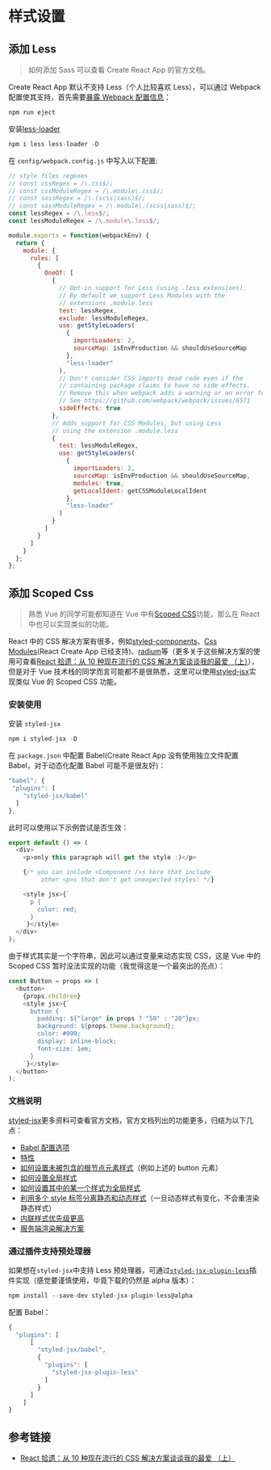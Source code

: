 # 样式设置

## 添加 Less

> 如何添加 Sass 可以查看 Create React App 的官方文档。

Create React App 默认不支持 Less（个人比较喜欢 Less），可以通过 Webpack 配置使其支持，首先需要[暴露 Webpack 配置信息](https://www.html.cn/create-react-app/docs/available-scripts/#npm-run-eject)：

```javascript
npm run eject
```

安装[less-loader](https://github.com/webpack-contrib/less-loader)

```javascript
npm i less less-loader -D
```

在 `config/webpack.config.js` 中写入以下配置:

```javascript
// style files regexes
// const cssRegex = /\.css$/;
// const cssModuleRegex = /\.module\.css$/;
// const sassRegex = /\.(scss|sass)$/;
// const sassModuleRegex = /\.module\.(scss|sass)$/;
const lessRegex = /\.less$/;
const lessModuleRegex = /\.module\.less$/;

module.exports = function(webpackEnv) {
  return {
    module: {
      rules: [
        {
          OneOf: [
            {
              // Opt-in support for Less (using .less extensions).
              // By default we support Less Modules with the
              // extensions .module.less
              test: lessRegex,
              exclude: lessModuleRegex,
              use: getStyleLoaders(
                {
                  importLoaders: 2,
                  sourceMap: isEnvProduction && shouldUseSourceMap
                },
                "less-loader"
              ),
              // Don't consider CSS imports dead code even if the
              // containing package claims to have no side effects.
              // Remove this when webpack adds a warning or an error for this.
              // See https://github.com/webpack/webpack/issues/6571
              sideEffects: true
            },
            // Adds support for CSS Modules, but using Less
            // using the extension .module.less
            {
              test: lessModuleRegex,
              use: getStyleLoaders(
                {
                  importLoaders: 2,
                  sourceMap: isEnvProduction && shouldUseSourceMap,
                  modules: true,
                  getLocalIdent: getCSSModuleLocalIdent
                },
                "less-loader"
              )
            }
          ]
        }
      ]
    }
  };
};
```

## 添加 Scoped Css

> 熟悉 Vue 的同学可能都知道在 Vue 中有[Scoped CSS](https://vue-loader.vuejs.org/zh/guide/scoped-css.html)功能，那么在 React 中也可以实现类似的功能。

React 中的 CSS 解决方案有很多，例如[styled-components](https://github.com/styled-components/styled-components)、[Css Modules](https://github.com/css-modules/css-modules)(React Create App 已经支持)、[radium](https://github.com/FormidableLabs/radium)等（更多关于这些解决方案的使用可查看[React 拾遗：从 10 种现在流行的 CSS 解决方案谈谈我的最爱 （上）](https://juejin.im/post/5b39e63ae51d4562aa017c81)），但是对于 Vue 技术栈的同学而言可能都不是很熟悉，这里可以使用[styled-jsx](https://github.com/zeit/styled-jsx)实现类似 Vue 的 Scoped CSS 功能。

### 安装使用

安装 `styled-jsx`

```javascript
npm i styled-jsx -D
```

在 `package.json` 中配置 Babel(Create React App 没有使用独立文件配置 Babel，对于动态化配置 Babel 可能不是很友好)：

```javascript
"babel": {
 "plugins": [
    "styled-jsx/babel"
  ]
},
```

此时可以使用以下示例尝试是否生效：

```javascript
export default () => (
  <div>
    <p>only this paragraph will get the style :)</p>

    {/* you can include <Component />s here that include
         other <p>s that don't get unexpected styles! */}

    <style jsx>{`
      p {
        color: red;
      }
    `}</style>
  </div>
);
```

由于样式其实是一个字符串，因此可以通过变量来动态实现 CSS，这是 Vue 中的 Scoped CSS 暂时没法实现的功能（我觉得这是一个最突出的亮点）：

```javascript
const Button = props => (
  <button>
    {props.children}
    <style jsx>{`
      button {
        padding: ${"large" in props ? "50" : "20"}px;
        background: ${props.theme.background};
        color: #999;
        display: inline-block;
        font-size: 1em;
      }
    `}</style>
  </button>
);
```

### 文档说明

[styled-jsx](https://github.com/zeit/styled-jsx)更多资料可查看官方文档，官方文档列出的功能更多，归结为以下几点：

- [Babel 配置选项](https://github.com/zeit/styled-jsx#configuration-options)
- [特性](https://github.com/zeit/styled-jsx#features)
- [如何设置未被包含的根节点元素样式](https://github.com/zeit/styled-jsx#targeting-the-root)（例如上述的 button 元素）
- [如何设置全局样式](https://github.com/zeit/styled-jsx#global-styles)
- [如何设置其中的某一个样式为全局样式](https://github.com/zeit/styled-jsx#one-off-global-selectors)
- [利用多个 style 标签分离静态和动态样式](https://github.com/zeit/styled-jsx#dynamic-styles)（一旦动态样式有变化，不会重渲染静态样式）
- [内联样式优先级更高](https://github.com/zeit/styled-jsx#via-inline-style)
- [服务端渲染解决方案](https://github.com/zeit/styled-jsx#server-side-rendering)

### 通过插件支持预处理器

如果想在`styled-jsx`中支持 Less 预处理器，可通过[`styled-jsx-plugin-less`](https://github.com/erasmo-marin/styled-jsx-plugin-less)插件实现（感觉要谨慎使用，毕竟下载的仍然是 alpha 版本）：

```javascript
npm install --save-dev styled-jsx-plugin-less@alpha
```

配置 Babel：

```javascript
{
  "plugins": [
      [
        "styled-jsx/babel",
        {
          "plugins": [
            "styled-jsx-plugin-less"
          ]
        }
      ]
    ]
}
```

## 参考链接

- [React 拾遗：从 10 种现在流行的 CSS 解决方案谈谈我的最爱 （上）](https://juejin.im/post/5b39e63ae51d4562aa017c81)
